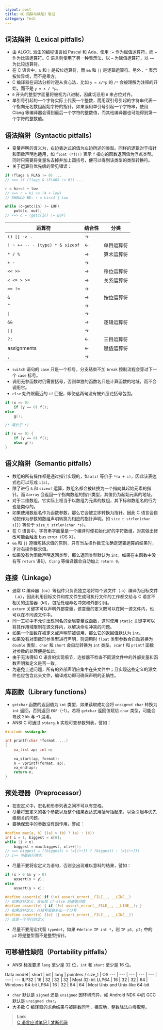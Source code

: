 ```yaml
---
layout: post
title: 《C 陷阱与缺陷》笔记
category: Tech
---
```


## 词法陷阱（Lexical pitfalls）

* 由 ALGOL 派生的编程语言如 Pascal 和 Ada，使用 `:=`
作为赋值运算符，而 `=` 作为比较运算符。C 语言则使用了另一种表示法，以 `=` 为赋值运算符，以 `==` 为比较运算符。
* 在 C 语言中，`&` 和 `|` 是按位运算符，而 `&&` 和 `||` 是逻辑运算符。另外，`^` 表示按位异或，而不是乘方。
* C 编译器在词法分析时遵从贪心法，比如 `y = x/*p` 的 `/*` 会被理解为注释的开始，而不是 `y = x / *p`。
* `0` 开头的整型字面量将被视为八进制，因此切忌用 `0` 来占位对齐。
* 单引号引起的一个字符实际上代表一个整数，而用双引号引起的字符串代表一个指向无名数组起始字符的指针。如果误用单引号引起一个字符串，使用 Clang 等编译器会得到最后一个字符的整数值，而其他编译器也可能得到第一个字符的整数值。

<!--more-->

## 语法陷阱（Syntactic pitfalls）

* 变量声明的含义为，右边表达式的值为左边所述的类型。同样的逻辑对于指针和函数声明也适用，如 `float (*f)()` 表示 `f` 指向的函数返回值为浮点类型。同时只需要将变量名去掉并加上圆括号，便可以得到该类型的类型转换符。
* 关于运算符优先级的常见错误：

```c
if (flags & FLAG != 0) ...
// <=> if (flags & (FLAGS != 0)) ...

r = hi<<4 + low
// <=> r = hi << (4 + low)
// SHOULD BE: r = hi<<4 | low

while (c=getc(in) != EOF)
    putc(c, out);
// <=> c = (getc(in) != EOF)
```

运算符 | 结合性 | 分类
--- | --- | ---
`() [] -> .` | →
`! ~ ++ -- - (type) * & sizeof` | ← | 单目运算符
`* / %` | → | 算术运算符
`+ -` | →
`<< >>` | → | 移位运算符
`< <= > >=` | → | 关系运算符
`== !=` | →
`&` | → | 按位运算符
`^` | →
<code>&#124;</code> | →
`&&` | → | 逻辑运算符
<code>&#124;&#124;</code> | →
`?:` | ← | 三目运算符
assignments | ← | 赋值运算符
`,` | →

* `switch` 语句的 `case` 只是一个标号，分支结束不加 `break` 控制流程会穿过下一个 `case` 标号。
* 调用无参函数时仍需要括号，否则单独的函数名只是计算函数的地址，而不会调用它。
* `else` 始终跟最近的 `if` 匹配，即使这两句没有被外层花括号包围。

```c
if (x == 0)
    if (y == 0) f();
else
    g();

/* 等价于 */

if (x == 0) {
    if (y == 0) f();
    else g();
}
```

## 语义陷阱（Semantic pitfalls）

* 数组的所有操作都是通过指针实现的，如 `a[i]` 等价于 `*(a + i)`，因此该表达式也可以写成 `i[a]`。
* 除了进行 `&` 和 `sizeof` 运算，数组名都会被转换为一个指向其起始元素的指针。而 `&array` 会返回一个指向数组的指针类型，其值仍为起始元素的地址。
* 对于二维数组，它实际上相当于以数组为元素的数组，其下标和数组名的行为也是类似的。
* 如果使用数组名作为函数参数，那么它会被立即转换为指针。因此 C 语言会自动把作为参数的数组声明转换为相应的指针声明。如 `size_t strlen(char s[])` 等价于 `size_t strlen(char *s)`。
* 在 C 语言中，字符串字面量是一个编译时便初始化好的字符数组，对其做出修改可能会触发 bus error（OS X）。
* `&&` 和 `||` 遵循短路求值的原则，只有当左操作数无法确定逻辑运算的结果时，才对右操作数求值。
* 如果没有为函数声明返回类型，那么返回类型默认为 `int`。如果在主函数中没有写 `return` 语句，`Clang` 等编译器会自动加上 `return 0`。

## 连接（Linkage）

* 通常 C 编译器（cc）等组件只负责独立地将每个源文件（.c）编译为目标文件（.o），因此利用目标文件和库文件生成可执行文件的工作都交给与 C 语言不相关的连接器（ld），包括处理命名冲突和外部引用。
* `extern` 关键字可以声明外部变量，该变量的定义既可以在同一源文件内，也可以在不同源文件中。
* 同一工程中不允许出现同名的全局变量或函数，这时使用 `static` 关键字可以将其作用域限制在源文件内，以解决命名冲突的问题。
* 如果一个函数在被定义或声明前被调用，那么它的返回值默认为 `int`。
* 如果没有对函数形参类型进行声明，则调用时 `float` 类型参数会自动转换为 `double` 类型，`char` 和 `short` 会自动转换为 `int` 类型。`scanf` 和 `printf` 函数对参数的处理便是如此。
* 由于无法得知 C 语言的实现细节，连接器不检查不同源文件中的外部变量和函数声明和定义是否一致。
* 为避免上述问题，所有的外部声明应集中在头文件中；且实现这些定义的源文件也应包含此头文件，编译成功即可确保声明的正确性。

## 库函数（Library functions）

* `getchar` 函数的返回值为 `int` 类型，如果读取成功会将 `unsigned char` 转换为 `int` 返回，否则返回 `EOF`（-1）。若将 `getchar` 返回值赋给 `char` 类型，可能会导致 255 与 -1 混淆。
* ANSI C 可通过 `stdarg.h` 实现可变参数列表，譬如：

```c
#include <stdarg.h>

int printf(char *format, ...)
{
    va_list ap; int n;
    
    va_start(ap, format);
    n = vprintf(format, ap);
    va_end(ap);
    return n;
}
```

## 预处理器（Preprocessor）

* 在宏定义中，宏名和形参列表之间不可以有空格。
* 尽量将宏定义的各个参数以及整个结果表达式用括号括起来，以免引起与优先级相关的问题。
* 要确保宏中的参数没有副作用，譬如：

```c
#define max(a, b) ((a) > (b) ? (a) : (b))
int i = 1, biggest = x[0];
while (i < n)
    biggest = max(biggest, x[i++]);
// <=> biggest = ((biggest) > (x[i++]) ? (biggest) : (x[i++]))
// i++ 可能执行两次
```

* 尽量不要将宏定义为语句，否则会出现难以意料的结果，譬如：

```c
if (x > 0 && y > 0)
    assert(x > y);
else
    assert(y > x);

#define assert(e) if (!e) assert_error(__FILE__, __LINE__)
// 如果这样定义，会出现 if-else 的嵌套问题
#define assert(e) { if (!e) assert_error(__FILE__, __LINE__); }
// 如果这样定义，花括号后会多出一个分号
#define assert(e) ((e) || assert_error(__FILE__, __LINE__))
// 这是一个可行的定义
```

* 尽量不要用宏代替 `typedef`，如果 `#define IP int *`，则 `IP p1, p2;` 中的 `p2` 将是整型而不是整型指针。

## 可移植性缺陷（Portability pitfalls）

* ANSI 标准要求 `long` 至少是 32 位，`int` 和 `short` 至少是 16 位。

Data model | short | int | long | pointers / size_t | OS
--- | --- | --- | --- | --- | --- | ---
ILP32 | 16 | 32 | 32 | 32 | Most 32-bit
LLP64 | 16 | 32 | 32 | 64 | Windows 64-bit
LP64  | 16 | 32 | 64 | 64 | Most Unix and Unix-like 64-bit

* `char` 默认是 `signed` 还是 `unsigned` 因环境而异，如 Android NDK 中的 GCC 默认是 `unsigned char`。
* 大多数 C 编译器的求余结果与被除数同号，相应地，整数除法向零取整。

> **Link**  
> [C 语言应试笔记 | 梦断代码](http://blog.zhanghai.me/c-exam-notes/)

<!--顺便祝贺昨天指皇再次登顶〜さしこ最高〜-->
